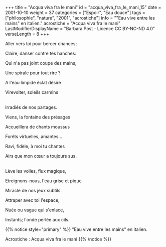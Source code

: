 +++
title = "Acqua viva fra le mani"
id = "acqua_viva_fra_le_mani_15"
date = 2001-10-10
weight = 37
categories = ["Espoir", "Eau douce"]
tags = ["philosophie", "nature", "2001", "acrostiche"]
info = "\"Eau vive entre les mains\" en italien."
acrostiche = "Acqua viva fra le mani"
LastModifierDisplayName = "Barbara Post - Licence CC BY-NC-ND 4.0"
verseLength = 8
+++

Aller vers toi pour bercer chances;

Claire, danser contre tes hanches:

Qui n'a pas joint coupe des mains,

Une spirale pour tout rire ?

A l'eau limpide éclat désire

Virevolter, soleils carmins

 \
Irradiés de nos partages.

Viens, la fontaine des présages

Accueillera de chants moussus

Forêts virtuelles, amantes...

Ravi, fidèle, à moi tu chantes

Airs que mon cœur a toujours sus.

 \
Lève les voiles, flux magique,

Etreignons-nous, l'eau grise et pique

Miracle de nos jeux subtils.

Attraper avec toi l'espace,

Nuée ou vague qui s'enlace,

Instants; l'onde perlée aux cils.

{{% notice style="primary" %}}
\"Eau vive entre les mains\" en italien.

Acrostiche : Acqua viva fra le mani
{{% /notice %}}
